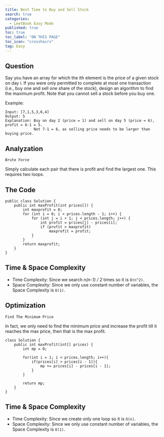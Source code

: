 ```yaml
---
title: Best Time to Buy and Sell Stock
search: true
categories:
  - LeetBook Easy Mode
published: true
toc: true
toc_label: "ON THIS PAGE"
toc_icon: "crosshairs"
tag: Easy
---
```

## Question

Say you have an array for which the ith element is the price of a given stock on day i.
If you were only permitted to complete at most one transaction (i.e., buy one and sell one share of the stock), design an algorithm to find the maximum profit.
Note that you cannot sell a stock before you buy one.

Example:
```
Input: [7,1,5,3,6,4]
Output: 5
Explanation: Buy on day 2 (price = 1) and sell on day 5 (price = 6), profit = 6-1 = 5.
             Not 7-1 = 6, as selling price needs to be larger than buying price.
```

## Analyzation
`Brute Force`

Simply calculate each pair that there is profit and find the largest one. This requires two loops.

## The Code
```
public class Solution {
    public int maxProfit(int prices[]) {
        int maxprofit = 0;
        for (int i = 0; i < prices.length - 1; i++) {
            for (int j = i + 1; j < prices.length; j++) {
                int profit = prices[j] - prices[i];
                if (profit > maxprofit)
                    maxprofit = profit;
            }
        }
        return maxprofit;
    }
}
```

## Time & Space Complexity
- Time Complexity: Since we search *n(n-1) / 2* times so it is `O(n^2)`.
- Space Complexity: Since we only use constant number of variables, the Space Complexity is `O(1)`.

## Optimization
`Find The Minimum Price`

In fact, we only need to find the minimum price and increase the profit till it reaches the max price, then that is the max profit.

```
class Solution {
    public int maxProfit(int[] prices) {
        int mp = 0;
        
        for(int i = 1; i < prices.length; i++){
            if(prices[i] > prices[i - 1]){
                mp += prices[i] - prices[i - 1];
            }
        }

        return mp;
    }
}
```

## Time & Space Complexity
- Time Complexity: Since we create only one loop so it is `O(n)`.
- Space Complexity: Since we only use constant number of variables, the Space Complexity is `O(1)`.
